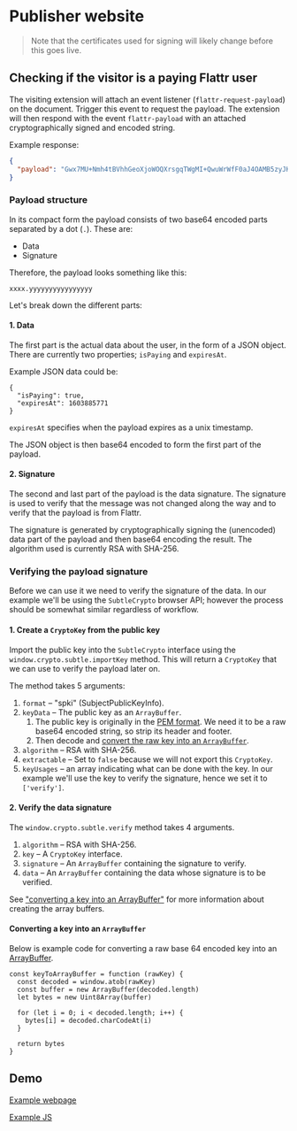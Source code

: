 
# Publisher website

> Note that the certificates used for signing will likely change before this goes live.

## Checking if the visitor is a paying Flattr user

The visiting extension will attach an event listener (`flattr-request-payload`) on the document. Trigger this event to request the payload. The extension will then respond with the event `flattr-payload` with an attached cryptographically signed and encoded string.

Example response:

```json
{
  "payload": "Gwx7MU+Nmh4tBVhhGeoXjoWOQXrsgqTWgMI+QwuWrWfF0aJ4OAMB5zyJKpA9+pTTGJzP6rVEzZw"
}
```

### <a name="payload">Payload structure</a>

In its compact form the payload consists of two base64 encoded parts separated by a dot (`.`). These are:

* Data
* Signature

Therefore, the payload looks something like this:

`xxxx.yyyyyyyyyyyyyyyy`

Let's break down the different parts:

#### 1. Data

The first part is the actual data about the user, in the form of a JSON object. There are currently
two properties; `isPaying` and `expiresAt`.

Example JSON data could be:

	{
	  "isPaying": true,
	  "expiresAt": 1603885771
	}

`expiresAt` specifies when the payload expires as a unix timestamp.

The JSON object is then base64 encoded to form the first part of the payload.

#### 2. Signature

The second and last part of the payload is the data signature. The signature is used to verify that the message was not changed along the way and to verify that the payload is from Flattr.

The signature is generated by cryptographically signing the (unencoded) data part of the payload and then base64 encoding the result. The algorithm used is currently RSA with SHA-256.

### Verifying the payload signature
Before we can use it we need to verify the signature of the data. In our example we'll be using the `SubtleCrypto` browser API; however the process should be somewhat similar regardless of workflow.

#### 1. Create a `CryptoKey` from the public key

Import the public key into the `SubtleCrypto` interface using the `window.crypto.subtle.importKey` method. This will return a `CryptoKey` that we can use to verify the payload later on.

The method takes 5 arguments:

1. `format` – "spki" (SubjectPublicKeyInfo).
1. `keyData` – The public key as an `ArrayBuffer`.
	1. The public key is originally in the [PEM format](https://en.wikipedia.org/wiki/Privacy-Enhanced_Mail). We need it to be a raw base64 encoded string, so strip its header and footer.
	1. Then decode and [convert the raw key into an `ArrayBuffer`](#key-to-array-buffer).
1. `algorithm` – RSA with SHA-256.
1. `extractable` – Set to `false` because we will not export this `CryptoKey`.
1. `keyUsages` – an array indicating what can be done with the key. In our example we'll use the key to verify the signature, hence we set it to `['verify']`.

#### 2. Verify the data signature

The `window.crypto.subtle.verify` method takes 4 arguments.

1. `algorithm` – RSA with SHA-256.
1. `key` – A `CryptoKey` interface.
1. `signature` – An `ArrayBuffer` containing the signature to verify.
1. `data` – An `ArrayBuffer` containing the data whose signature is to be verified.

See ["converting a key into an ArrayBuffer"](#key-to-array-buffer) for more information about creating the array buffers.

#### <a name="key-to-array-buffer">Converting a key into an `ArrayBuffer`</a>

Below is example code for converting a raw base 64 encoded key into an [ArrayBuffer](https://developer.mozilla.org/en-US/docs/Web/JavaScript/Reference/Global_Objects/ArrayBuffer).

	const keyToArrayBuffer = function (rawKey) {
	  const decoded = window.atob(rawKey)
	  const buffer = new ArrayBuffer(decoded.length)
	  let bytes = new Uint8Array(buffer)

	  for (let i = 0; i < decoded.length; i++) {
	    bytes[i] = decoded.charCodeAt(i)
	  }

	  return bytes
	}

## Demo

[Example webpage](demo/index.html)

[Example JS](demo/main.js)